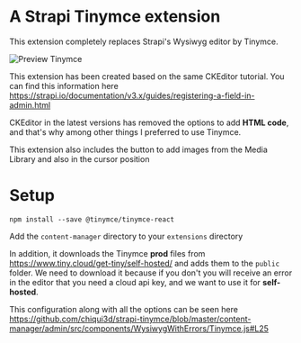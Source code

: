 # A Strapi Tinymce extension

This extension completely replaces Strapi's Wysiwyg editor by Tinymce.

![Preview Tinymce](https://image.prntscr.com/image/IisLzweeReenNXlonpIxNg.png "Preview Tinymce")


This extension has been created based on the same CKEditor tutorial. You can find this information here https://strapi.io/documentation/v3.x/guides/registering-a-field-in-admin.html

CKEditor in the latest versions has removed the options to add **HTML code**, and that's why among other things I preferred to use Tinymce.

This extension also includes the button to add images from the Media Library and also in the cursor position

# Setup

`npm install --save @tinymce/tinymce-react`

Add the `content-manager` directory to your `extensions` directory

In addition, it downloads the Tinymce **prod** files from https://www.tiny.cloud/get-tiny/self-hosted/ and adds them to the `public` folder.
We need to download it because if you don't you will receive an error in the editor that you need a cloud api key, and we want to use it for **self-hosted**.

This configuration along with all the options can be seen here https://github.com/chiqui3d/strapi-tinymce/blob/master/content-manager/admin/src/components/WysiwygWithErrors/Tinymce.js#L25

